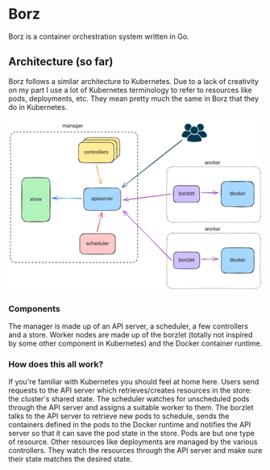 # Borz
Borz is a container orchestration system written in Go.

## Architecture (so far)
Borz follows a similar architecture to Kubernetes. Due to a lack of creativity on my part I use a lot of Kubernetes terminology to refer to resources like pods, deployments, etc. They mean pretty much the same in Borz that they do in Kubernetes.

![lol](image/diagram.png)

### Components
The manager is made up of an API server, a scheduler, a few controllers and a store. Worker nodes are made up of the borzlet (totally not inspired by some other component in Kubernetes) and the Docker container runtime.

### How does this all work?
If you're familiar with Kubernetes you should feel at home here. Users send requests to the API server which retrieves/creates resources in the store: the cluster's shared state. The scheduler watches for unscheduled pods through the API server and assigns a suitable worker to them. The borzlet talks to the API server to retrieve new pods to schedule, sends the containers defined in the pods to the Docker runtime and notifies the API server so that it can save the pod state in the store. Pods are but one type of resource. Other resources like deployments are managed by the various controllers. They watch the resources through the API server and make sure their state matches the desired state.